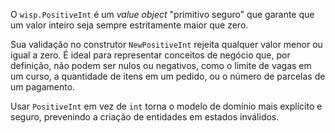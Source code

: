 O `wisp.PositiveInt` é um *value object* "primitivo seguro" que garante que um valor inteiro seja sempre estritamente maior que zero.

Sua validação no construtor `NewPositiveInt` rejeita qualquer valor menor ou igual a zero. É ideal para representar conceitos de negócio que, por definição, não podem ser nulos ou negativos, como o limite de vagas em um curso, a quantidade de itens em um pedido, ou o número de parcelas de um pagamento.

Usar `PositiveInt` em vez de `int` torna o modelo de domínio mais explícito e seguro, prevenindo a criação de entidades em estados inválidos.
